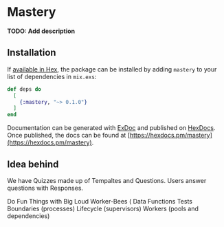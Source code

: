 # Mastery

**TODO: Add description**

## Installation

If [available in Hex](https://hex.pm/docs/publish), the package can be installed
by adding `mastery` to your list of dependencies in `mix.exs`:

```elixir
def deps do
  [
    {:mastery, "~> 0.1.0"}
  ]
end
```

Documentation can be generated with [ExDoc](https://github.com/elixir-lang/ex_doc)
and published on [HexDocs](https://hexdocs.pm). Once published, the docs can
be found at [https://hexdocs.pm/mastery](https://hexdocs.pm/mastery).

## Idea behind
 We have Quizzes made up of Tempaltes and Questions. Users answer questions with Responses.

Do Fun Things with Big Loud Worker-Bees ( Data Functions Tests Boundaries (processes) Lifecycle (supervisors) Workers (pools and dependencies)

